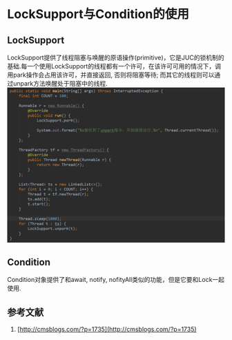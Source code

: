 # LockSupport与Condition的使用

## LockSupport
LockSupport提供了线程阻塞与唤醒的原语操作(primitive)，它是JUC的锁机制的基础.每一个使用LockSupport的线程都有一个许可，在该许可可用的情况下，调用park操作会占用该许可，并直接返回, 否则将阻塞等待; 而其它的线程则可以通过unpark方法唤醒处于阻塞中的线程.
![lock-support](https://github.com/Essviv/images/blob/master/lock-support.jpg?raw=true)

## Condition

Condition对象提供了和await, notify, nofityAll类似的功能，但是它要和Lock一起使用. 


## 参考文献
1. [http://cmsblogs.com/?p=1735](http://cmsblogs.com/?p=1735)